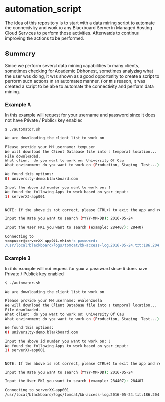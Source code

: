 # automation_script
The idea of this repository is to start with a data mining script to automate the connectivity and work to any Blackboard Server in Managed Hosting Cloud Services to perform those activities. Afterwards to continue improving the actions to be performed.

## Summary
Since we perform several data mining capabilities to many clients, sometimes checking for Academic Dishonest, sometimes analyzing what the user was doing, it was shown as a good opportunity to create a script to perform such actions in an automated manner. For this reason, it was created a script to be able to automate the connectivity and perform data mining.

### Example A
In this example will request for your username and password since it does not have Private / Publick key enabled
````bash
$ ./automator.sh 

We are downloading the client list to work on

Please provide your MH username: tempuser
We will download the Client Database file into a temporal location...
File downloaded.
What client  do you want to work on: University Of Cau
What environment do you want to work on (Production, Staging, Test...): Demo

We found this options: 
0) university-demo.blackboard.com

Input the above id number you want to work on: 0
We found the following Apps to work based on your input: 
1) serverXX-app001


NOTE: If the above is not correct, please CTRL+C to exit the app and restart it.

Input the Date you want to search (YYYY-MM-DD): 2016-05-24

Input the User PK1 you want to search (example: 284407): 284407

Connecting to 
tempuser@serverXX-app001.mhint's password: 
/usr/local/blackboard/logs/tomcat/bb-access-log.2016-05-24.txt:186.204.239.236 _166276_1 [24/May/2016:12:40:02 -0300] "GET /webapps/blackboard/execute/content/file?cmd=view&content_id=_3284407_1&course_id=_125698_1 HTTP/1.1" 302 - "Mozilla/5.0 (Linux; Android 5.1; ASUS_Z00VD Build/LMY47I) AppleWebKit/537.36
````

### Example B
In this example will not request for your a password since it does  have Private / Publick key enabled
````bash
$ ./automator.sh 

We are downloading the client list to work on

Please provide your MH username: evalenzuela
We will download the Client Database file into a temporal location...
File downloaded.
What client  do you want to work on: University Of Cau
What environment do you want to work on (Production, Staging, Test...): Demo

We found this options: 
0) university-demo.blackboard.com

Input the above id number you want to work on: 0
We found the following Apps to work based on your input: 
1) serverXX-app001


NOTE: If the above is not correct, please CTRL+C to exit the app and restart it.

Input the Date you want to search (YYYY-MM-DD): 2016-05-24

Input the User PK1 you want to search (example: 284407): 284407

Connecting to serverXX-app001
/usr/local/blackboard/logs/tomcat/bb-access-log.2016-05-24.txt:186.204.239.236 _166276_1 [24/May/2016:12:40:02 -0300] "GET /webapps/blackboard/execute/content/file?cmd=view&content_id=_3284407_1&course_id=_125698_1 HTTP/1.1" 302 - "Mozilla/5.0 (Linux; Android 5.1; ASUS_Z00VD Build/LMY47I) AppleWebKit/537.36
````
